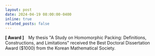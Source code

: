 ```yaml
---
layout: post
date: 2024-04-19 08:00:00-0400
inline: true
related_posts: false
---
```


**[ Award ]** My thesis "A Study on Homomorphic Packing: Definitions, Constructions, and Limitations" received the Best Doctoral Dissertation Award (\$1000) from the Korean Mathematical Society. 